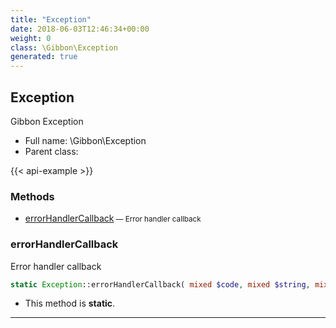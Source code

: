 ```yaml
---
title: "Exception"
date: 2018-06-03T12:46:34+00:00
weight: 0
class: \Gibbon\Exception
generated: true
---
```


## Exception

Gibbon Exception



* Full name: \Gibbon\Exception
* Parent class: 

{{< api-example >}} 



### Methods

- [errorHandlerCallback](#errorhandlercallback)<small> — Error handler callback</small>




### errorHandlerCallback

Error handler callback

```php
static Exception::errorHandlerCallback( mixed $code, mixed $string, mixed $file, mixed $line, mixed $context )
```



* This method is **static**.





---

